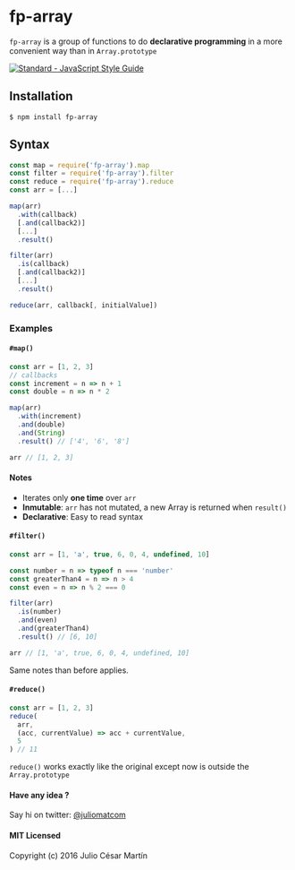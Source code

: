 # fp-array
`fp-array` is a group of functions to do **declarative programming** in a more convenient way than in `Array.prototype`

[![Standard - JavaScript Style Guide](https://img.shields.io/badge/code%20style-standard-brightgreen.svg)](http://standardjs.com/)

## Installation
`$ npm install fp-array`

## Syntax
```Javascript
const map = require('fp-array').map
const filter = require('fp-array').filter
const reduce = require('fp-array').reduce
const arr = [...]

map(arr)
  .with(callback)
  [.and(callback2)]
  [...]
  .result()

filter(arr)
  .is(callback)
  [.and(callback2)]
  [...]
  .result()

reduce(arr, callback[, initialValue])
```
### Examples
#### `#map()`
```javascript
const arr = [1, 2, 3]
// callbacks
const increment = n => n + 1
const double = n => n * 2

map(arr)
  .with(increment)
  .and(double)
  .and(String)
  .result() // ['4', '6', '8']

arr // [1, 2, 3]
```
#### Notes
- Iterates only **one time** over `arr`
- **Inmutable**: `arr` has not mutated, a new Array is returned when `result()`
- **Declarative**: Easy to read syntax

#### `#filter()`
```javascript
const arr = [1, 'a', true, 6, 0, 4, undefined, 10]

const number = n => typeof n === 'number'
const greaterThan4 = n => n > 4
const even = n => n % 2 === 0

filter(arr)
  .is(number)
  .and(even)
  .and(greaterThan4)
  .result() // [6, 10]

arr // [1, 'a', true, 6, 0, 4, undefined, 10]
```
Same notes than before applies.

#### `#reduce()`
```javascript
const arr = [1, 2, 3]
reduce(
  arr,
  (acc, currentValue) => acc + currentValue,
  5
) // 11
```
`reduce()` works exactly like the original except now is outside the `Array.prototype`

#### Have any idea ?
Say hi on twitter: [@juliomatcom](https://twitter.com/juliomatcom)

#### MIT Licensed
Copyright (c) 2016 Julio César Martín
